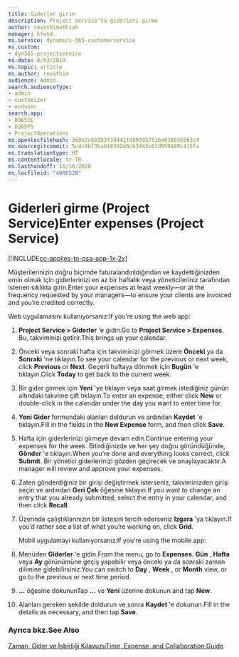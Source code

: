 ```yaml
---
title: Giderler girin
description: Project Service'ta giderleri girme
author: revathimuthiah
manager: kfend
ms.service: dynamics-365-customerservice
ms.custom:
- dyn365-projectservice
ms.date: 8/03/2018
ms.topic: article
ms.author: revathim
audience: Admin
search.audienceType:
- admin
- customizer
- enduser
search.app:
- D365CE
- D365PS
- ProjectOperations
ms.openlocfilehash: 360e2c6b103f3d441fd89995751ba038036563c4
ms.sourcegitcommit: 5c4c9bf3ba018562d6cb3443c01d550489c415fa
ms.translationtype: HT
ms.contentlocale: tr-TR
ms.lasthandoff: 10/16/2020
ms.locfileid: "4086528"
---
```

# <a name="enter-expenses-project-service"></a><span data-ttu-id="9cd87-103">Giderleri girme (Project Service)</span><span class="sxs-lookup"><span data-stu-id="9cd87-103">Enter expenses (Project Service)</span></span>

[!INCLUDE[cc-applies-to-psa-app-1x-2x](../includes/cc-applies-to-psa-app-1x-2x.md)]

<span data-ttu-id="9cd87-104">Müşterilerinizin doğru biçimde faturalandırıldığından ve kaydettiğinizden emin olmak için giderlerinizi en az bir haftalık veya yöneticileriniz tarafından istenen sıklıkta girin.</span><span class="sxs-lookup"><span data-stu-id="9cd87-104">Enter your expenses at least weekly—or at the frequency requested by your managers—to ensure your clients are invoiced and you’re credited correctly.</span></span>  
  
 <span data-ttu-id="9cd87-105">Web uygulamasını kullanıyorsanız:</span><span class="sxs-lookup"><span data-stu-id="9cd87-105">If you’re using the web app:</span></span>  
  
1. <span data-ttu-id="9cd87-106">**Project Service > Giderler** 'e gidin.</span><span class="sxs-lookup"><span data-stu-id="9cd87-106">Go to **Project Service > Expenses**.</span></span> <span data-ttu-id="9cd87-107">Bu, takviminizi getirir.</span><span class="sxs-lookup"><span data-stu-id="9cd87-107">This brings up your calendar.</span></span>  
  
2. <span data-ttu-id="9cd87-108">Önceki veya sonraki hafta için takviminizi görmek üzere **Önceki** ya da **Sonraki** 'ne tıklayın.</span><span class="sxs-lookup"><span data-stu-id="9cd87-108">To see your calendar for the previous or next week, click **Previous** or **Next**.</span></span> <span data-ttu-id="9cd87-109">Geçerli haftaya dönmek için **Bugün** 'e tıklayın.</span><span class="sxs-lookup"><span data-stu-id="9cd87-109">Click **Today** to get back to the current week.</span></span>  
  
3. <span data-ttu-id="9cd87-110">Bir gider girmek için **Yeni** 'ye tıklayın veya saat girmek istediğiniz günün altındaki takvime çift tıklayın.</span><span class="sxs-lookup"><span data-stu-id="9cd87-110">To enter an expense, either click **New** or double-click in the calendar under the day you want to enter time for.</span></span>  
  
4. <span data-ttu-id="9cd87-111">**Yeni Gider** formundaki alanları doldurun ve ardından **Kaydet** 'e tıklayın.</span><span class="sxs-lookup"><span data-stu-id="9cd87-111">Fill in the fields in the **New Expense** form, and then click **Save**.</span></span>  
  
5. <span data-ttu-id="9cd87-112">Hafta için giderlerinizi girmeye devam edin.</span><span class="sxs-lookup"><span data-stu-id="9cd87-112">Continue entering your expenses for the week.</span></span> <span data-ttu-id="9cd87-113">Bitirdiğinizde ve her şey doğru göründüğünde, **Gönder** 'e tıklayın.</span><span class="sxs-lookup"><span data-stu-id="9cd87-113">When you’re done and everything looks correct, click **Submit**.</span></span> <span data-ttu-id="9cd87-114">Bir yönetici giderlerinizi gözden geçirecek ve onaylayacaktır.</span><span class="sxs-lookup"><span data-stu-id="9cd87-114">A manager will review and approve your expenses.</span></span>  
  
6. <span data-ttu-id="9cd87-115">Zaten gönderdiğiniz bir girişi değiştirmek isterseniz, takviminizden girişi seçin ve ardından **Geri Çek** öğesine tıklayın.</span><span class="sxs-lookup"><span data-stu-id="9cd87-115">If you want to change an entry that you already submitted, select the entry in your calendar, and then click **Recall**.</span></span>  
  
7. <span data-ttu-id="9cd87-116">Üzerinde çalıştıklarınızın bir listesini tercih ederseniz **Izgara** 'ya tıklayın.</span><span class="sxs-lookup"><span data-stu-id="9cd87-116">If you’d rather see a list of what you’re working on, click **Grid**.</span></span>  
  
   <span data-ttu-id="9cd87-117">Mobil uygulamayı kullanıyorsanız:</span><span class="sxs-lookup"><span data-stu-id="9cd87-117">If you’re using the mobile app:</span></span>  
  
8. <span data-ttu-id="9cd87-118">Menüden **Giderler** 'e gidin.</span><span class="sxs-lookup"><span data-stu-id="9cd87-118">From the menu, go to **Expenses**.</span></span>     <span data-ttu-id="9cd87-119">**Gün** , **Hafta** veya **Ay** görünümüne geçiş yapabilir veya önceki ya da sonraki zaman dilimine gidebilirsiniz.</span><span class="sxs-lookup"><span data-stu-id="9cd87-119">You can switch to **Day** , **Week** , or **Month** view, or go to the previous or next time period.</span></span>  
  
9. <span data-ttu-id="9cd87-120">**…** öğesine dokunun</span><span class="sxs-lookup"><span data-stu-id="9cd87-120">Tap **…**</span></span> <span data-ttu-id="9cd87-121">ve **Yeni** üzerine dokunun.</span><span class="sxs-lookup"><span data-stu-id="9cd87-121">and tap **New**.</span></span>  
  
10. <span data-ttu-id="9cd87-122">Alanları gereken şekilde doldurun ve sonra **Kaydet** 'e dokunun.</span><span class="sxs-lookup"><span data-stu-id="9cd87-122">Fill in the details as necessary, and then tap **Save**.</span></span>  
  
### <a name="see-also"></a><span data-ttu-id="9cd87-123">Ayrıca bkz.</span><span class="sxs-lookup"><span data-stu-id="9cd87-123">See Also</span></span>  
 [<span data-ttu-id="9cd87-124">Zaman, Gider ve İşbirliği Kılavuzu</span><span class="sxs-lookup"><span data-stu-id="9cd87-124">Time, Expense, and Collaboration Guide</span></span>](../psa/time-expense-collaboration-guide.md)
